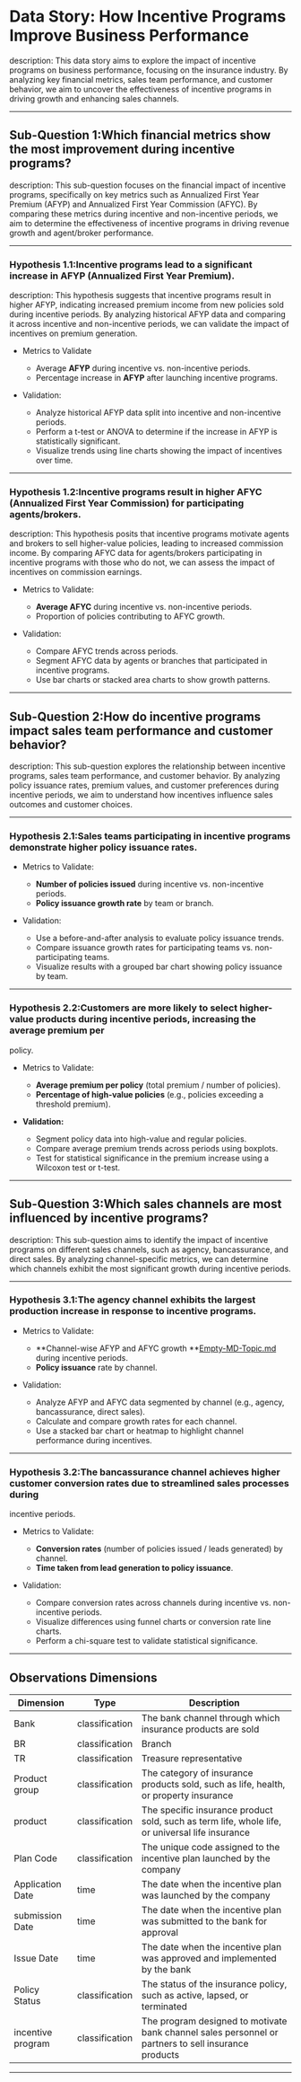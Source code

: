 # Data Story: How Incentive Programs Improve Business Performance

description: This data story aims to explore the impact of incentive programs on business performance, focusing on the
insurance industry. By analyzing key financial metrics, sales team performance, and customer behavior, we aim to uncover
the effectiveness of incentive programs in driving growth and enhancing sales channels.

---

## Sub-Question 1:Which financial metrics show the most improvement during incentive programs?

description: This sub-question focuses on the financial impact of incentive programs, specifically on key metrics such
as Annualized First Year Premium (AFYP) and Annualized First Year Commission (AFYC). By comparing these metrics during
incentive and non-incentive periods, we aim to determine the effectiveness of incentive programs in driving revenue
growth and agent/broker performance.

---

### Hypothesis 1.1:Incentive programs lead to a significant increase in AFYP (Annualized First Year Premium).

description: This hypothesis suggests that incentive programs result in higher AFYP, indicating increased premium income
from new policies sold during incentive periods. By analyzing historical AFYP data and comparing it across incentive and
non-incentive periods, we can validate the impact of incentives on premium generation.

- Metrics to Validate
    - Average **AFYP** during incentive vs. non-incentive periods.
    - Percentage increase in **AFYP** after launching incentive programs.

- Validation:
    - Analyze historical AFYP data split into incentive and non-incentive periods.
    - Perform a t-test or ANOVA to determine if the increase in AFYP is statistically significant.
    - Visualize trends using line charts showing the impact of incentives over time.

---

### Hypothesis 1.2:Incentive programs result in higher AFYC (Annualized First Year Commission) for participating agents/brokers.

description: This hypothesis posits that incentive programs motivate agents and brokers to sell higher-value policies,
leading to increased commission income. By comparing AFYC data for agents/brokers participating in incentive programs
with those who do not, we can assess the impact of incentives on commission earnings.

- Metrics to Validate:
    - **Average AFYC** during incentive vs. non-incentive periods.
    - Proportion of policies contributing to AFYC growth.

- Validation:
    - Compare AFYC trends across periods.
    - Segment AFYC data by agents or branches that participated in incentive programs.
    - Use bar charts or stacked area charts to show growth patterns.

---

## Sub-Question 2:How do incentive programs impact sales team performance and customer behavior?

description: This sub-question explores the relationship between incentive programs, sales team performance, and
customer behavior. By analyzing policy issuance rates, premium values, and customer preferences during incentive
periods, we aim to understand how incentives influence sales outcomes and customer choices.

---

### Hypothesis 2.1:Sales teams participating in incentive programs demonstrate higher policy issuance rates.

- Metrics to Validate:
    - **Number of policies issued** during incentive vs. non-incentive periods.
    - **Policy issuance growth rate** by team or branch.

- Validation:
    - Use a before-and-after analysis to evaluate policy issuance trends.
    - Compare issuance growth rates for participating teams vs. non-participating teams.
    - Visualize results with a grouped bar chart showing policy issuance by team.

---

### Hypothesis 2.2:Customers are more likely to select higher-value products during incentive periods, increasing the average premium per

policy.

- Metrics to Validate:
    - **Average premium per policy** (total premium / number of policies).
    - **Percentage of high-value policies** (e.g., policies exceeding a threshold premium).

- **Validation:**
    - Segment policy data into high-value and regular policies.
    - Compare average premium trends across periods using boxplots.
    - Test for statistical significance in the premium increase using a Wilcoxon test or t-test.

---

## Sub-Question 3:Which sales channels are most influenced by incentive programs?

description: This sub-question aims to identify the impact of incentive programs on different sales channels, such as
agency, bancassurance, and direct sales. By analyzing channel-specific metrics, we can determine which channels exhibit
the most significant growth during incentive periods.

---

### Hypothesis 3.1:The agency channel exhibits the largest production increase in response to incentive programs.

- Metrics to Validate:
    - **Channel-wise AFYP and AFYC growth
      **[Empty-MD-Topic.md](..%2F..%2F..%2F..%2F..%2F..%2F..%2F..%2F..%2FDownloads%2FEmpty-MD-Topic.md) during incentive
      periods.
    - **Policy issuance** rate by channel.

- Validation:
    - Analyze AFYP and AFYC data segmented by channel (e.g., agency, bancassurance, direct sales).
    - Calculate and compare growth rates for each channel.
    - Use a stacked bar chart or heatmap to highlight channel performance during incentives.

---

### Hypothesis 3.2:The bancassurance channel achieves higher customer conversion rates due to streamlined sales processes during

incentive periods.

- Metrics to Validate:
    - **Conversion rates** (number of policies issued / leads generated) by channel.
    - **Time taken from lead generation to policy issuance**.

- Validation:
    - Compare conversion rates across channels during incentive vs. non-incentive periods.
    - Visualize differences using funnel charts or conversion rate line charts.
    - Perform a chi-square test to validate statistical significance.

---

## Observations Dimensions

| Dimension         | Type           | Description                                                                                          |
|-------------------|----------------|------------------------------------------------------------------------------------------------------|
| Bank              | classification | The bank channel through which insurance products are sold                                           |
| BR                | classification | Branch                                                                                               |
| TR                | classification | Treasure representative                                                                              |
| Product  group    | classification | The category of insurance products sold, such as life, health, or property insurance                 |
| product           | classification | The specific insurance product sold, such as term life, whole life, or universal life insurance      |
| Plan Code         | classification | The unique code assigned to the incentive plan launched by the company                               |
| Application Date  | time           | The date when the incentive plan was launched by the company                                         |
| submission Date   | time           | The date when the incentive plan was submitted to the bank for approval                              |
| Issue Date        | time           | The date when the incentive plan was approved and implemented by the bank                            |
| Policy Status     | classification | The status of the insurance policy, such as active, lapsed, or terminated                            |
| incentive program | classification | The program designed to motivate bank channel sales personnel or partners to sell insurance products |

--- 


